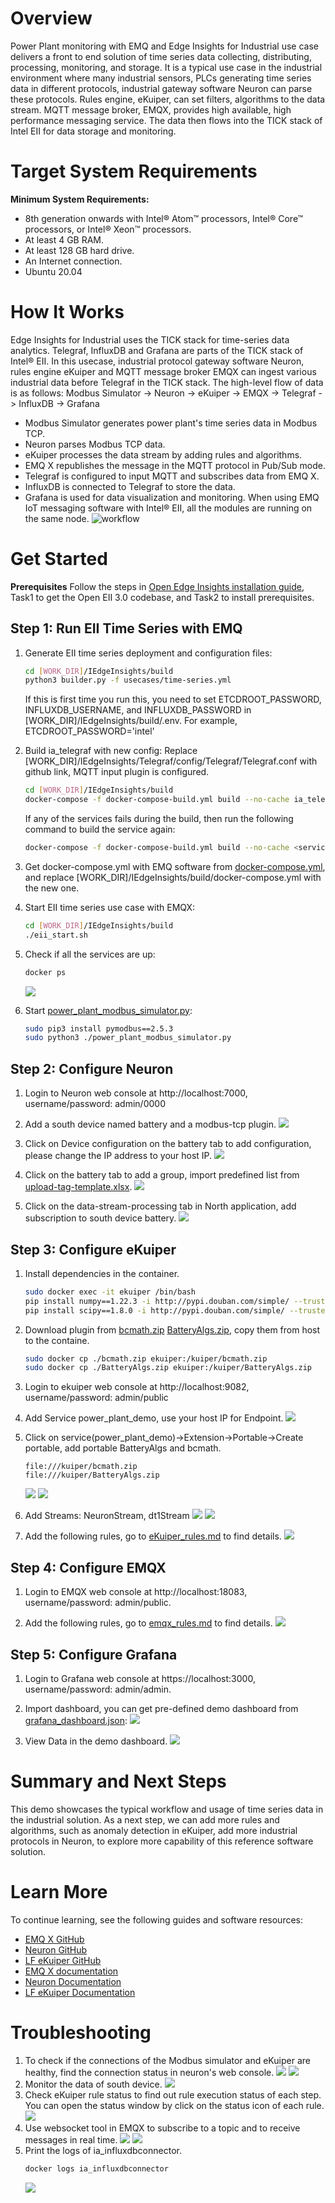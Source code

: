 # Overview
Power Plant monitoring with EMQ and Edge Insights for Industrial use case delivers a front to end solution of time series data collecting, distributing, processing, monitoring, and storage. It is a typical use case in the industrial environment where many industrial sensors, PLCs generating time series data in different protocols, industrial gateway software Neuron can parse these protocols. Rules engine, eKuiper, can set filters, algorithms to the data stream.  MQTT message broker, EMQX, provides high available, high performance messaging service. The data then flows into the TICK stack of Intel EII for data storage and monitoring.  
 
# Target System Requirements 
**Minimum System Requirements:**
* 8th generation onwards with Intel® Atom™ processors, Intel® Core™ processors, or Intel®   Xeon™ processors.
* At least 4 GB RAM.  
* At least 128 GB hard drive.  
* An Internet connection.  
* Ubuntu 20.04

# How It Works 
Edge Insights for Industrial uses the TICK stack for time-series data analytics. Telegraf, InfluxDB and Grafana are parts of the TICK stack of Intel® EII. In this usecase, industrial protocol gateway software Neuron, rules engine eKuiper and MQTT message broker EMQX can ingest various industrial data before Telegraf in the TICK stack.
The high-level flow of data is as follows: Modbus Simulator -> Neuron -> eKuiper -> EMQX -> Telegraf -> InfluxDB -> Grafana 
* Modbus Simulator generates power plant's time series data in Modbus TCP. 
* Neuron parses Modbus TCP data. 
* eKuiper processes the data stream by adding rules and algorithms. 
* EMQ X republishes the message in the MQTT protocol in Pub/Sub mode. 
* Telegraf is configured to input MQTT and subscribes data from EMQ X. 
* InfluxDB is connected to Telegraf to store the data. 
* Grafana is used for data visualization and monitoring.
When using EMQ IoT messaging software with Intel® EII, all the modules are running on the same node.
![workflow](power_plant_screenshots/workflow.png)

# Get Started 
**Prerequisites** 
Follow the steps in [Open Edge Insights installation guide](https://open-edge-insights.github.io/pages/running.html#install-open-edge-insights-for-industrial-from-github), Task1 to get the Open EII 3.0 codebase, and Task2 to install prerequisites.

## Step 1: Run EII Time Series with EMQ

1. Generate EII time series deployment and configuration files: 
    ```sh
    cd [WORK_DIR]/IEdgeInsights/build
    python3 builder.py -f usecases/time-series.yml
    ```
    If this is first time you run this, you need to set ETCDROOT_PASSWORD, INFLUXDB_USERNAME, and INFLUXDB_PASSWORD in [WORK_DIR]/IEdgeInsights/build/.env. For example, ETCDROOT_PASSWORD='intel'

2. Build ia_telegraf with new config:
    Replace [WORK_DIR]/IEdgeInsights/Telegraf/config/Telegraf/Telegraf.conf with github link, MQTT input plugin is configured.
    ```sh
    cd [WORK_DIR]/IEdgeInsights/build
    docker-compose -f docker-compose-build.yml build --no-cache ia_telegraf
    ```
    If any of the services fails during the build, then run the following command to build the service again:
    ```sh
    docker-compose -f docker-compose-build.yml build --no-cache <service name>
    ```

3. Get docker-compose.yml with EMQ software from [docker-compose.yml](docker-compose.yml), and replace [WORK_DIR]/IEdgeInsights/build/docker-compose.yml with the new one.
4. Start EII time series use case with EMQX:
    ```sh
    cd [WORK_DIR]/IEdgeInsights/build
    ./eii_start.sh
    ```

5. Check if all the services are up:
    ```sh
    docker ps
    ```
    ![](power_plant_screenshots/docker_ps.png)
6. Start [power_plant_modbus_simulator.py](power_plant_modbus_simulator.py):
    ```sh
    sudo pip3 install pymodbus==2.5.3
    sudo python3 ./power_plant_modbus_simulator.py
    ```

## Step 2: Configure Neuron 
1. Login to Neuron web console at http://localhost:7000, username/password: admin/0000

2. Add a south device named battery and a modbus-tcp plugin.
    ![](power_plant_screenshots/add_south_device.png)

3. Click on Device configuration on the battery tab to add configuration, please change the IP address to your host IP.
    ![](power_plant_screenshots/south_device_config.png)

4. Click on the battery tab to add a group, import predefined list from [upload-tag-template.xlsx](upload-tag-template.xlsx).
    ![](power_plant_screenshots/south_group_list.png)

5. Click on the data-stream-processing tab in North application, add subscription to south device battery. 
    ![](power_plant_screenshots/north_add_subscription.png)

## Step 3: Configure eKuiper 
1. Install dependencies in the container.
    ```sh
    sudo docker exec -it ekuiper /bin/bash 
    pip install numpy==1.22.3 -i http://pypi.douban.com/simple/ --trusted-host pypi.douban.com 
    pip install scipy==1.8.0 -i http://pypi.douban.com/simple/ --trusted-host pypi.douban.com
    ```
2. Download plugin from [bcmath.zip](bcmath.zip) [BatteryAlgs.zip](BatteryAlgs.zip), copy them from host to the containe.
    ```sh
    sudo docker cp ./bcmath.zip ekuiper:/kuiper/bcmath.zip 
    sudo docker cp ./BatteryAlgs.zip ekuiper:/kuiper/BatteryAlgs.zip
    ```
3. Login to ekuiper web console at http://localhost:9082, username/password: admin/public

4. Add Service power_plant_demo, use your host IP for Endpoint.
    ![](power_plant_screenshots/add_service.png)
 
5. Click on service(power_plant_demo)->Extension->Portable->Create portable, add portable BatteryAlgs and bcmath.  
    ```
    file:///kuiper/bcmath.zip 
    file:///kuiper/BatteryAlgs.zip
    ```
    ![](power_plant_screenshots/bcmath.png)
    ![](power_plant_screenshots/batteryAlgs.png)

 
6. Add Streams: NeuronStream, dt1Stream
    ![](power_plant_screenshots/neuronStream.png)
    ![](power_plant_screenshots/dt1Stream.png)
 
7. Add the following rules, go to [eKuiper_rules.md](ekuiper_rules.md) to find details.
    ![](power_plant_screenshots/rules.png)
 
## Step 4: Configure EMQX 
1. Login to EMQX web console at http://localhost:18083, username/password: admin/public.

2. Add the following rules, go to [emqx_rules.md](emqx_rules.md) to find details.
    ![](power_plant_screenshots/emqx_rules.png)
 
## Step 5: Configure Grafana
1. Login to Grafana web console at https://localhost:3000, username/password: admin/admin.

2. Import dashboard, you can get pre-defined demo dashboard from [grafana_dashboard.json](grafana_dashboard.json):
    ![](power_plant_screenshots/grafana_import.png)

3. View Data in the demo dashboard.
    ![](power_plant_screenshots/grafana.png)

# Summary and Next Steps 
This demo showcases the typical workflow and usage of time series data in the industrial solution.  As a next step, we can add more rules and algorithms, such as anomaly detection in eKuiper, add more industrial protocols in Neuron, to explore more capability of this reference software solution. 

# Learn More 
To continue learning, see the following guides and software resources: 
* [EMQ X GitHub](https://github.com/emqx/emqx)
* [Neuron GitHub](https://github.com/emqx/neuron)
* [LF eKuiper GitHub](https://github.com/lf-edge/ekuiper)
* [EMQ X documentation](https://www.emqx.io/docs/en/v4.3/)
* [Neuron Documentation](https://docs.emqx.io/en/neuron/latest/)
* [LF eKuiper Documentation](https://ekuiper.org/docs/en/latest/)

# Troubleshooting 
1. To check if the connections of the Modbus simulator and eKuiper are healthy, find the connection status in neuron's web console.
    ![](power_plant_screenshots/south_status.png)
    ![](power_plant_screenshots/north_status.png)
2. Monitor the data of south device.
    ![](power_plant_screenshots/data_monitor.png)
3. Check eKuiper rule status to find out rule execution status of each step. You can open the status window by click on the status icon of each rule.
    ![](power_plant_screenshots/kuiper_rule_status.png) 
4. Use websocket tool in EMQX to subscribe to a topic and to receive messages in real time.
    ![](power_plant_screenshots/websocket_connect.png)
    ![](power_plant_screenshots/websocket_subscribe.png) 
5. Print the logs of ia_influxdbconnector.
    ```sh
    docker logs ia_influxdbconnector
    ```
    ![](power_plant_screenshots/influxdb_log.png)


